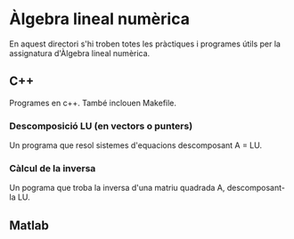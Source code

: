 # Àlgebra lineal numèrica
En aquest directori s'hi troben totes les pràctiques i programes útils per la assignatura d'Àlgebra lineal numèrica.
## C++
Programes en c++. També inclouen Makefile.
### Descomposició LU (en vectors o punters)
Un programa que resol sistemes d'equacions descomposant A = LU.
### Càlcul de la inversa
Un pograma que troba la inversa d'una matriu quadrada A, descomposant-la LU.
## Matlab
